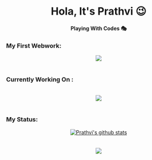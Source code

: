 <h1 align="center" > Hola, It's Prathvi 😉</h1>
<h4 align="center" >Playing With Codes 🎭</h4>

### My First Webwork:

<div align="center">
<a href="https://github.com/itsprathvi/OCR_BOX">
 <img align="center" src="https://github-readme-stats.vercel.app/api/pin/?username=itsprathvi&repo=OCR_BOX&theme=dark" />
</a>
</div>
<br/>

### Currently Working On :

<br />
<div align="center">
<a href="https://github.com/itsprathvi/Temple_Database_Project">
 <img align="center" src="https://github-readme-stats.vercel.app/api/pin/?username=itsprathvi&repo=xray_medical_report&theme=dark" />
</a>
</div>
<br/>

### My Status:

<div align="center">
<a href="https://github.com/itsprathvi">
 <img align="center" src="https://github-readme-stats.vercel.app/api?username=itsprathvi&show_icons=true&theme=dark&line_height=27" alt="Prathvi's github stats"/>
</a>
</div>
<br />
<br />
<div align="center">
<a href="https://github.com/itsprathvi">
  <img align="center" src="https://github-readme-stats.vercel.app/api/top-langs/?username=itsprathvi&theme=dark&hide_langs_below=1" />
</a>
</div>
<br />


###

